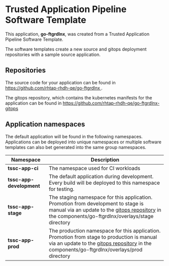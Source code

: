 # Trusted Application Pipeline Software Template

This application, **go-ftgrdlnx**, was created from a Trusted Application Pipeline Software Template.

The software templates create a new source and gitops deployment repositories with a sample source application. 

## Repositories

The source code for your application can be found in [https://github.com/rhtap-rhdh-qe/go-ftgrdlnx ](https://github.com/rhtap-rhdh-qe/go-ftgrdlnx ).
 
The gitops repository, which contains the kubernetes manifests for the application can be found in 
[https://github.com/rhtap-rhdh-qe/go-ftgrdlnx-gitops ](https://github.com/rhtap-rhdh-qe/go-ftgrdlnx-gitops ) 

## Application namespaces 

The default application will be found in the following namespaces. Applications can be deployed into unique namespaces or multiple software templates can also bet generated into the same group namespaces.  

|  Namespace   |  Description   |  
| -------- | -------- |
| **tssc-app-ci** | The namespace used for CI workloads |
| **tssc-app-development** | The default application during development. Every build will be deployed to this namespace for testing. |
| **tssc-app-stage** | The staging namespace for this application. Promotion from development to stage is manual via an update to the [gitops repository](https://github.com/rhtap-rhdh-qe/go-ftgrdlnx-gitops ) in the components/go-ftgrdlnx/overlays/stage directory |
| **tssc-app-prod** | The production namespace for this application. Promotion from stage to production is manual via an update to the [gitops repository](https://github.com/rhtap-rhdh-qe/go-ftgrdlnx-gitops ) in the components/go-ftgrdlnx/overlays/prod directory |